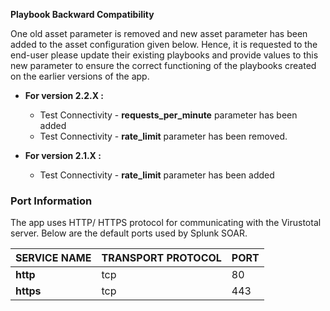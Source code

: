 [comment]: # " File: readme.md"
[comment]: # "  Copyright (c) 2016-2021 Splunk Inc."
[comment]: # ""
[comment]: # "Licensed under the Apache License, Version 2.0 (the 'License');"
[comment]: # "you may not use this file except in compliance with the License."
[comment]: # "You may obtain a copy of the License at"
[comment]: # ""
[comment]: # "    http://www.apache.org/licenses/LICENSE-2.0"
[comment]: # ""
[comment]: # "Unless required by applicable law or agreed to in writing, software distributed under"
[comment]: # "the License is distributed on an 'AS IS' BASIS, WITHOUT WARRANTIES OR CONDITIONS OF ANY KIND,"
[comment]: # "either express or implied. See the License for the specific language governing permissions"
[comment]: # "and limitations under the License."
[comment]: # ""
**Playbook Backward Compatibility**

One old asset parameter is removed and new asset parameter has been added to the asset configuration given below. Hence, it is requested to the end-user please update their existing playbooks and provide values to this new parameter to ensure the correct functioning of the playbooks created on the earlier versions of the app.

*   **For version 2.2.X :**

    *   Test Connectivity - **requests\_per\_minute** parameter has been added
    *   Test Connectivity - **rate\_limit** parameter has been removed.

*   **For version 2.1.X :**

    *   Test Connectivity - **rate\_limit** parameter has been added

### Port Information
The app uses HTTP/ HTTPS protocol for communicating with the Virustotal server. Below are the default ports used by Splunk SOAR.

SERVICE NAME | TRANSPORT PROTOCOL | PORT
------------ | ------------------ | ----
**http** | tcp | 80
**https** | tcp | 443